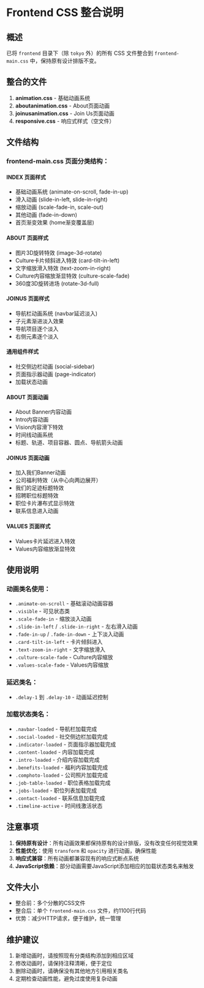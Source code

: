 # Frontend CSS 整合说明

## 概述
已将 `frontend` 目录下（除 `tokyo` 外）的所有 CSS 文件整合到 `frontend-main.css` 中，保持原有设计排版不变。

## 整合的文件
1. **animation.css** - 基础动画系统
2. **aboutanimation.css** - About页面动画
3. **joinusanimation.css** - Join Us页面动画
4. **responsive.css** - 响应式样式（空文件）

## 文件结构

### frontend-main.css 页面分类结构：

#### INDEX 页面样式
- 基础动画系统 (animate-on-scroll, fade-in-up)
- 滑入动画 (slide-in-left, slide-in-right)
- 缩放动画 (scale-fade-in, scale-out)
- 其他动画 (fade-in-down)
- 首页渐变效果 (home渐变覆盖层)

#### ABOUT 页面样式
- 图片3D旋转特效 (image-3d-rotate)
- Culture卡片倾斜进入特效 (card-tilt-in-left)
- 文字缩放滑入特效 (text-zoom-in-right)
- Culture内容缩放渐显特效 (culture-scale-fade)
- 360度3D旋转进场 (rotate-3d-full)

#### JOINUS 页面样式
- 导航栏动画系统 (navbar延迟淡入)
- 子元素渐进淡入效果
- 导航项目逐个淡入
- 右侧元素逐个淡入

#### 通用组件样式
- 社交侧边栏动画 (social-sidebar)
- 页面指示器动画 (page-indicator)
- 加载状态动画

#### ABOUT 页面动画
- About Banner内容动画
- Intro内容动画
- Vision内容滑下特效
- 时间线动画系统
- 标题、轨道、项目容器、圆点、导航箭头动画

#### JOINUS 页面动画
- 加入我们Banner动画
- 公司福利特效（从中心向两边展开）
- 我们的足迹标题特效
- 招聘职位标题特效
- 职位卡片瀑布式显示特效
- 联系信息进入动画

#### VALUES 页面样式
- Values卡片延迟进入特效
- Values内容缩放渐显特效

## 使用说明

### 动画类名使用：
- `.animate-on-scroll` - 基础滚动动画容器
- `.visible` - 可见状态类
- `.scale-fade-in` - 缩放淡入动画
- `.slide-in-left` / `.slide-in-right` - 左右滑入动画
- `.fade-in-up` / `.fade-in-down` - 上下淡入动画
- `.card-tilt-in-left` - 卡片倾斜进入
- `.text-zoom-in-right` - 文字缩放滑入
- `.culture-scale-fade` - Culture内容缩放
- `.values-scale-fade` - Values内容缩放

### 延迟类名：
- `.delay-1` 到 `.delay-10` - 动画延迟控制

### 加载状态类名：
- `.navbar-loaded` - 导航栏加载完成
- `.social-loaded` - 社交侧边栏加载完成
- `.indicator-loaded` - 页面指示器加载完成
- `.content-loaded` - 内容加载完成
- `.intro-loaded` - 介绍内容加载完成
- `.benefits-loaded` - 福利内容加载完成
- `.comphoto-loaded` - 公司照片加载完成
- `.job-table-loaded` - 职位表格加载完成
- `.jobs-loaded` - 职位列表加载完成
- `.contact-loaded` - 联系信息加载完成
- `.timeline-active` - 时间线激活状态

## 注意事项

1. **保持原有设计**：所有动画效果都保持原有的设计排版，没有改变任何视觉效果
2. **性能优化**：使用 `transform` 和 `opacity` 进行动画，确保性能
3. **响应式兼容**：所有动画都兼容现有的响应式断点系统
4. **JavaScript依赖**：部分动画需要JavaScript添加相应的加载状态类名来触发

## 文件大小
- 整合前：多个分散的CSS文件
- 整合后：单个 `frontend-main.css` 文件，约1100行代码
- 优势：减少HTTP请求，便于维护，统一管理

## 维护建议
1. 新增动画时，请按照现有分类结构添加到相应区域
2. 修改动画时，请保持注释清晰，便于定位
3. 删除动画时，请确保没有其他地方引用相关类名
4. 定期检查动画性能，避免过度使用复杂动画
